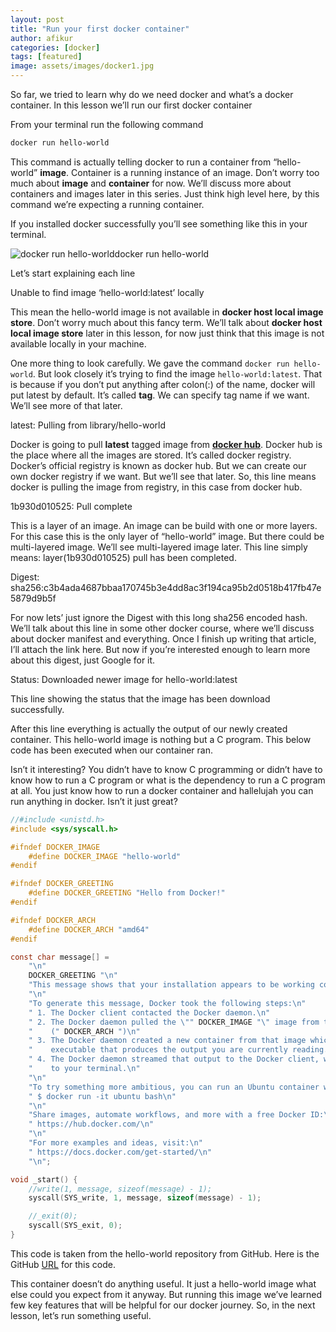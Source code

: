 ```yaml
---
layout: post
title: "Run your first docker container"
author: afikur
categories: [docker]
tags: [featured]
image: assets/images/docker1.jpg
---
```


So far, we tried to learn why do we need docker and what’s a docker container. In this lesson we’ll run our first docker container

From your terminal run the following command

```bash
docker run hello-world
```

This command is actually telling docker to run a container from “hello-world” **image**. Container is a running instance of an image. Don’t worry too much about **image** and **container** for now. We’ll discuss more about containers and images later in this series. Just think high level here, by this command we’re expecting a running container.

If you installed docker successfully you’ll see something like this in your terminal.

![docker run hello-world](https://firebasestorage.googleapis.com/v0/b/afikurcom.appspot.com/o/hello-world-docker-response.png?alt=media&token=03cebed3-e0f1-41d5-bdf3-decf8d361d82)docker run hello-world

Let’s start explaining each line

Unable to find image ‘hello-world:latest’ locally

This mean the hello-world image is not available in **docker host local image store**. Don’t worry much about this fancy term. We’ll talk about **docker host local image store** later in this lesson, for now just think that this image is not available locally in your machine.

One more thing to look carefully. We gave the command `docker run hello-world`. But look closely it’s trying to find the image `hello-world:latest`. That is because if you don’t put anything after colon(:) of the name, docker will put latest by default. It’s called **tag**. We can specify tag name if we want. We’ll see more of that later.

latest: Pulling from library/hello-world

Docker is going to pull **latest** tagged image from **[docker hub](https://hub.docker.com/)**. Docker hub is the place where all the images are stored. It’s called docker registry. Docker’s official registry is known as docker hub. But we can create our own docker registry if we want. But we’ll see that later. So, this line means docker is pulling the image from registry, in this case from docker hub.

1b930d010525: Pull complete

This is a layer of an image. An image can be build with one or more layers. For this case this is the only layer of “hello-world” image. But there could be multi-layered image. We’ll see multi-layered image later. This line simply means: layer(1b930d010525) pull has been completed.

Digest: sha256:c3b4ada4687bbaa170745b3e4dd8ac3f194ca95b2d0518b417fb47e5879d9b5f

For now lets’ just ignore the Digest with this long sha256 encoded hash. We’ll talk about this line in some other docker course, where we’ll discuss about docker manifest and everything. Once I finish up writing that article, I’ll attach the link here. But now if you’re interested enough to learn more about this digest, just Google for it.

Status: Downloaded newer image for hello-world:latest

This line showing the status that the image has been download successfully.

After this line everything is actually the output of our newly created container. This hello-world image is nothing but a C program. This below code has been executed when our container ran.

Isn’t it interesting? You didn’t have to know C programming or didn’t have to know how to run a C program or what is the dependency to run a C program at all. You just know how to run a docker container and hallelujah you can run anything in docker. Isn’t it just great?

```c
//#include <unistd.h>
#include <sys/syscall.h>

#ifndef DOCKER_IMAGE
	#define DOCKER_IMAGE "hello-world"
#endif

#ifndef DOCKER_GREETING
	#define DOCKER_GREETING "Hello from Docker!"
#endif

#ifndef DOCKER_ARCH
	#define DOCKER_ARCH "amd64"
#endif

const char message[] =
	"\n"
	DOCKER_GREETING "\n"
	"This message shows that your installation appears to be working correctly.\n"
	"\n"
	"To generate this message, Docker took the following steps:\n"
	" 1. The Docker client contacted the Docker daemon.\n"
	" 2. The Docker daemon pulled the \"" DOCKER_IMAGE "\" image from the Docker Hub.\n"
	"    (" DOCKER_ARCH ")\n"
	" 3. The Docker daemon created a new container from that image which runs the\n"
	"    executable that produces the output you are currently reading.\n"
	" 4. The Docker daemon streamed that output to the Docker client, which sent it\n"
	"    to your terminal.\n"
	"\n"
	"To try something more ambitious, you can run an Ubuntu container with:\n"
	" $ docker run -it ubuntu bash\n"
	"\n"
	"Share images, automate workflows, and more with a free Docker ID:\n"
	" https://hub.docker.com/\n"
	"\n"
	"For more examples and ideas, visit:\n"
	" https://docs.docker.com/get-started/\n"
	"\n";

void _start() {
	//write(1, message, sizeof(message) - 1);
	syscall(SYS_write, 1, message, sizeof(message) - 1);

	//_exit(0);
	syscall(SYS_exit, 0);
}
```

This code is taken from the hello-world repository from GitHub. Here is the GitHub [URL](https://github.com/docker-library/hello-world/blob/master/hello.c) for this code.

This container doesn’t do anything useful. It just a hello-world image what else could you expect from it anyway. But running this image we’ve learned few key features that will be helpful for our docker journey. So, in the next lesson, let’s run something useful.
